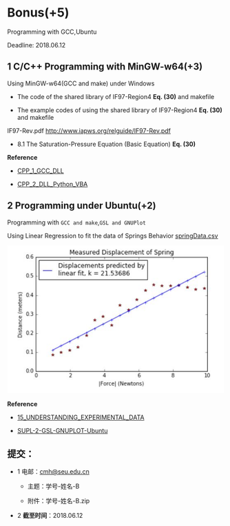 # Bonus(+5) 

Programming with GCC,Ubuntu

Deadline: 2018.06.12
 
## 1 C/C++ Programming with MinGW-w64(+3) 

Using MinGW-w64(GCC and make) under Windows

* The code of  the shared library of IF97-Region4 **Eq. (30)** and makefile

* The example codes of using the shared library of IF97-Region4 **Eq. (30)**  and makefile

IF97-Rev.pdf  http://www.iapws.org/relguide/IF97-Rev.pdf

 * 8.1 The Saturation-Pressure Equation (Basic Equation)  **Eq. (30)**

**Reference**

* [CPP_1_GCC_DLL](http://nbviewer.ipython.org/github/PySEE/home/tree/S2018/notebook/CPP_1_GCC_DLL.ipynb)

* [CPP_2_DLL_Python_VBA](http://nbviewer.ipython.org/github/PySEE/home/tree/S2018/notebook/CPP_2_DLL_Python_VBA.ipynb)

## 2 Programming under Ubuntu(+2)   

Programming with `GCC and make`,`GSL and GNUPlot` 

Using Linear Regression to fit the data of Springs Behavior [springData.csv](springData.csv)

![Linear Regression of Springs Behavior](spring.jpg)

**Reference**

* [15_UNDERSTANDING_EXPERIMENTAL_DATA](http://nbviewer.ipython.org/github/PySEE/home/tree/S2018/notebook/15_UNDERSTANDING_EXPERIMENTAL_DATA.ipynb)

* [SUPL-2-GSL-GNUPLOT-Ubuntu](http://nbviewer.ipython.org/github/PySEE/home/tree/S2018/notebook/SUPL-2-GSL-GNUPLOT-Ubuntu.ipynb)

## 提交：

* 1 电邮：cmh@seu.edu.cn

   * 主题：学号-姓名-B
  
   * 附件：学号-姓名-B.zip

* 2 **截至时间**：2018.06.12

